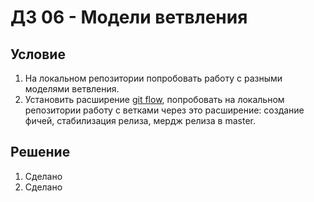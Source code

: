 # ДЗ 06 - Модели ветвления

## Условие

1. На локальном репозитории попробовать работу с разными моделями ветвления.
2. Установить расширение [git flow](https://github.com/nvie/gitflow), попробовать на локальном репозитории работу с ветками через это расширение: создание фичей, стабилизация релиза, мердж релиза в master.

## Решение

1. Сделано
2. Сделано

